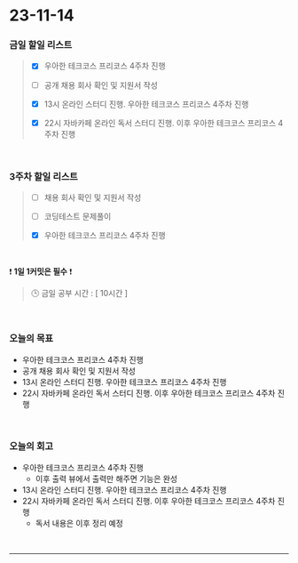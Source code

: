 # 23-11-14
### 금일 할일 리스트
> - [x]  우아한 테크코스 프리코스 4주차 진행
>
> - [ ]  공개 채용 회사 확인 및 지원서 작성
>
> - [x]  13시 온라인 스터디 진행. 우아한 테크코스 프리코스 4주차 진행
>
> - [x]  22시 자바카페 온라인 독서 스터디 진행. 이후 우아한 테크코스 프리코스 4주차 진행



<br/>

### 3주차 할일 리스트  
> - [ ]  채용 회사 확인 및 지원서 작성
>
> - [ ]  코딩테스트 문제풀이
>
> - [x]  우아한 테크코스 프리코스 4주차 진행

<br/>

❗ **1일 1커밋은 필수** ❗
> 🕒 금일 공부 시간 : [ 10시간 ]
  
<br/>

### 오늘의 목표
- 우아한 테크코스 프리코스 4주차 진행
- 공개 채용 회사 확인 및 지원서 작성
- 13시 온라인 스터디 진행. 우아한 테크코스 프리코스 4주차 진행
- 22시 자바카페 온라인 독서 스터디 진행. 이후 우아한 테크코스 프리코스 4주차 진행

<br>

### 오늘의 회고
- 우아한 테크코스 프리코스 4주차 진행
    - 이후 출력 뷰에서 출력만 해주면 기능은 완성
- 13시 온라인 스터디 진행. 우아한 테크코스 프리코스 4주차 진행
- 22시 자바카페 온라인 독서 스터디 진행. 이후 우아한 테크코스 프리코스 4주차 진행
    - 독서 내용은 이후 정리 예정


<br/>

------------  
